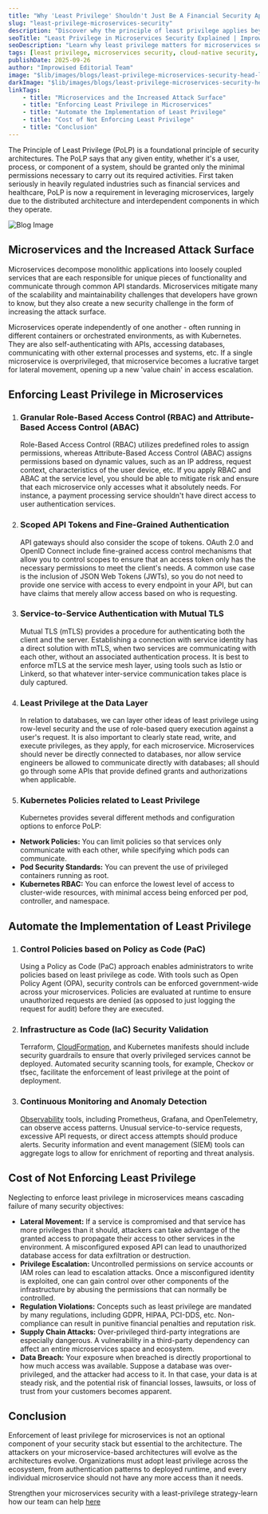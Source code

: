```yaml
---
title: "Why 'Least Privilege' Shouldn't Just Be A Financial Security Approach – Protect Your Microservices Now"
slug: "least-privilege-microservices-security"
description: "Discover why the principle of least privilege applies beyond finance and is critical for securing your microservices architecture."
seoTitle: "Least Privilege in Microservices Security Explained | Improwised"
seoDescription: "Learn why least privilege matters for microservices security. Improwised shares how extending this principle strengthens cloud-native defenses."
tags: [least privilege, microservices security, cloud-native security, zero trust, platform engineering, Improwised]
publishDate: 2025-09-26
author: "Improwised Editorial Team" 
image: "$lib/images/blogs/least-privilege-microservices-security-head-light.svg"
darkImage: "$lib/images/blogs/least-privilege-microservices-security-head-dark.svg"
linkTags:   
    - title: "Microservices and the Increased Attack Surface" 
    - title: "Enforcing Least Privilege in Microservices"
    - title: "Automate the Implementation of Least Privilege"
    - title: "Cost of Not Enforcing Least Privilege"
    - title: "Conclusion"
---
```


The Principle of Least Privilege (PoLP) is a foundational principle of security architectures. The PoLP says that any given entity, whether it's a user, process, or component of a system, should be granted only the minimal permissions necessary to carry out its required activities. First taken seriously in heavily regulated industries such as financial services and healthcare, PoLP is now a requirement in leveraging microservices, largely due to the distributed architecture and interdependent components in which they operate.

![Blog Image]($lib/images/blogs/least-privilege-microservices-security-body.svg)

## Microservices and the Increased Attack Surface

Microservices decompose monolithic applications into loosely coupled services that are each responsible for unique pieces of functionality and communicate through common API standards. Microservices mitigate many of the scalability and maintainability challenges that developers have grown to know, but they also create a new security challenge in the form of increasing the attack surface.

Microservices operate independently of one another \- often running in different containers or orchestrated environments, as with Kubernetes. They are also self-authenticating with APIs, accessing databases, communicating with other external processes and systems, etc. If a single microservice is overprivileged, that microservice becomes a lucrative target for lateral movement, opening up a new 'value chain' in access escalation.

## Enforcing Least Privilege in Microservices

1. ### Granular Role-Based Access Control (RBAC) and Attribute-Based Access Control (ABAC)

   Role-Based Access Control (RBAC) utilizes predefined roles to assign permissions, whereas Attribute-Based Access Control (ABAC) assigns permissions based on dynamic values, such as an IP address, request context, characteristics of the user device, etc. If you apply RBAC and ABAC at the service level, you should be able to mitigate risk and ensure that each microservice only accesses what it absolutely needs. For instance, a payment processing service shouldn't have direct access to user authentication services.

2. ### Scoped API Tokens and Fine-Grained Authentication

   API gateways should also consider the scope of tokens. OAuth 2.0 and OpenID Connect include fine-grained access control mechanisms that allow you to control scopes to ensure that an access token only has the necessary permissions to meet the client's needs. A common use case is the inclusion of JSON Web Tokens (JWTs), so you do not need to provide one service with access to every endpoint in your API,  but can have claims that merely allow access based on who is requesting.

3. ### Service-to-Service Authentication with Mutual TLS

   Mutual TLS (mTLS) provides a procedure for authenticating both the client and the server. Establishing a connection with service identity has a direct solution with mTLS, when two services are communicating with each other, without an associated authentication process. It is best to enforce mTLS at the service mesh layer, using tools such as Istio or Linkerd, so that whatever inter-service communication takes place is duly captured.

4. ### Least Privilege at the Data Layer

   In relation to databases, we can layer other ideas of least privilege using row-level security and the use of role-based query execution against a user's request. It is also important to clearly state read, write, and execute privileges, as they apply, for each microservice. Microservices should never be directly connected to databases, nor allow service engineers be allowed to communicate directly with databases; all should go through some APIs that provide defined grants and authorizations when applicable.

5. ### Kubernetes Policies related to Least Privilege

   Kubernetes provides several different methods and configuration options to enforce PoLP:  
* **Network Policies:** You can limit policies so that services only communicate with each other, while specifying which pods can communicate.  
* **Pod Security Standards:** You can prevent the use of privileged containers running as root.  
* **Kubernetes RBAC:** You can enforce the lowest level of access to cluster-wide resources, with minimal access being enforced per pod, controller, and namespace.

## Automate the Implementation of Least Privilege

1. ### Control Policies based on Policy as Code (PaC)

   Using a Policy as Code (PaC) approach enables administrators to write policies based on least privilege as code. With tools such as Open Policy Agent (OPA), security controls can be enforced government-wide across your microservices. Policies are evaluated at runtime to ensure unauthorized requests are denied (as opposed to just logging the request for audit) before they are executed. 

2. ### Infrastructure as Code (IaC) Security Validation

   Terraform, [CloudFormation](https://www.improwised.com/services/platform-engineering/code-and-infra-management/), and Kubernetes manifests should include security guardrails to ensure that overly privileged services cannot be deployed. Automated security scanning tools, for example, Checkov or tfsec, facilitate the enforcement of least privilege at the point of deployment.

3. ### Continuous Monitoring and Anomaly Detection

   [Observability](https://www.improwised.com/services/platform-engineering/monitoring-and-observability/) tools, including Prometheus, Grafana, and OpenTelemetry, can observe access patterns. Unusual service-to-service requests, excessive API requests, or direct access attempts should produce alerts. Security information and event management (SIEM) tools can aggregate logs to allow for enrichment of reporting and threat analysis.

## Cost of Not Enforcing Least Privilege

Neglecting to enforce least privilege in microservices means cascading failure of many security objectives:

* **Lateral Movement:** If a service is compromised and that service has more privileges than it should, attackers can take advantage of the granted access to propagate their access to other services in the environment. A misconfigured exposed API can lead to unauthorized database access for data exfiltration or destruction.  
* **Privilege Escalation:** Uncontrolled permissions on service accounts or IAM roles can lead to escalation attacks. Once a misconfigured identity is exploited, one can gain control over other components of the infrastructure by abusing the permissions that can normally be controlled.  
* **Regulation Violations:** Concepts such as least privilege are mandated by many regulations, including GDPR, HIPAA, PCI-DDS, etc. Non-compliance can result in punitive financial penalties and reputation risk.  
* **Supply Chain Attacks:** Over-privileged third-party integrations are especially dangerous. A vulnerability in a third-party dependency can affect an entire microservices space and ecosystem.  
* **Data Breach:** Your exposure when breached is directly proportional to how much access was available. Suppose a database was over-privileged, and the attacker had access to it. In that case, your data is at steady risk, and the potential risk of financial losses, lawsuits, or loss of trust from your customers becomes apparent.

## Conclusion

Enforcement of least privilege for microservices is not an optional component of your security stack but essential to the architecture. The attackers on your microservice-based architectures will evolve as the architectures evolve. Organizations must adopt least privilege across the ecosystem, from authentication patterns to deployed runtime, and every individual microservice should not have any more access than it needs.

Strengthen your microservices security with a least-privilege strategy-learn how our team can help [here](https://www.improwised.com/services/platform-engineering/security-and-access-control/)
